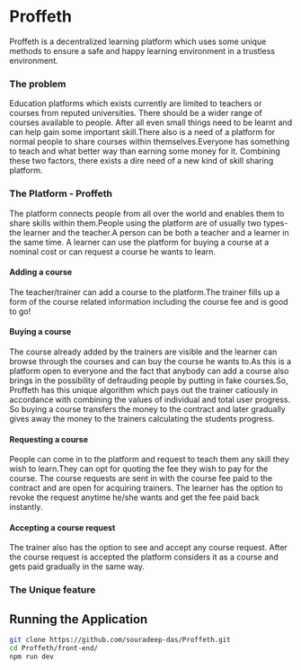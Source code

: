 # Proffeth
  Proffeth is a decentralized learning platform which uses some unique methods to ensure a safe and happy learning environment in a trustless environment.
  ### The problem
  Education platforms which exists currently are limited to teachers or courses from reputed universities. There should be a wider range of courses available to people. After all even small things need to be learnt and can help gain some important skill.There also is a need of a platform for normal people to share courses within themselves.Everyone has something to teach and what better way than earning some money for it. Combining these two factors, there exists a dire need of a new kind of skill sharing platform.
  ### The Platform - Proffeth
  The platform connects people from all over the world and enables them to share skills within them.People using the platform are of usually two types- the learner and the teacher.A person can be both a teacher and a learner in the same time. A learner can use the platform for buying a course at a nominal cost or can request a course he wants to learn.
  #### Adding a course
  The teacher/trainer can add a course to the platform.The trainer fills up a form of the course related information including the course fee and is good to go!
  #### Buying a course
  The course already added by the trainers are visible and the learner can browse through the courses and can buy the course he wants to.As this is a platform open to everyone and the fact that anybody can add a course also brings in the possibility of defrauding people by putting in fake courses.So, Proffeth has this unique algorithm which pays out the trainer catiously in accordance with combining the values of individual and total user progress. So buying a course transfers the money to the contract and later gradually gives away the money to the trainers calculating the students progress.
  #### Requesting a course
  People can come in to the platform and request to teach them any skill they wish to learn.They can opt for quoting the fee they wish to pay for the course. The course requests are sent in with the course fee paid to the contract and are open for acquiring trainers. The learner has the option to revoke the request anytime he/she wants and get the fee paid back instantly.
  #### Accepting a course request
  The trainer also has the option to see and accept any course request. After the course request is accepted the platform considers it as a course and gets paid gradually in the same way.
  ### The Unique feature
  
  
## Running the Application

```sh
git clone https://github.com/souradeep-das/Proffeth.git
cd Proffeth/front-end/
npm run dev
```

